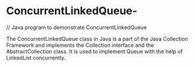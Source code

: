 # ConcurrentLinkedQueue-
// Java program to demonstrate ConcurrentLinkedQueue 




The ConcurrentLinkedQueue class in Java is a part of the Java Collection Framework and implements the Collection interface and the AbstractCollection class. It is used to implement Queue with the help of LinkedList concurrently.
